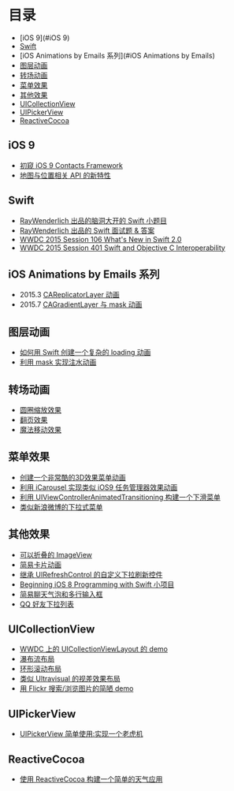 # 目录

- [iOS 9](#iOS 9)
- [Swift](#Swift)
- [iOS Animations by Emails 系列](#iOS Animations by Emails)
- [图层动画](#LayerAnimation)
- [转场动画](#TransitionAnimation)
- [菜单效果](#Menu)
- [其他效果](#Other)
- [UICollectionView](#UICollectionView)
- [UIPickerView](#UIPickerView)
- [ReactiveCocoa](#ReactiveCocoa)

<a name="iOS 9"></a>
## iOS 9

- [初窥 iOS 9 Contacts Framework](https://github.com/949478479/Learning-Notes/tree/A-First-Look-at-Contacts-Framework-in-iOS-9)
- [地图与位置相关 API 的新特性](https://github.com/949478479/Learning-Notes/tree/Location-and-Mapping-in-iOS-9)

<a name="Swift"></a>
## Swift

- [RayWenderlich 出品的脑洞大开的 Swift 小题目](https://github.com/949478479/Learning-Notes/tree/Are-You-a-Swift-Ninja)
- [RayWenderlich 出品的 Swift 面试题 & 答案](https://github.com/949478479/Learning-Notes/tree/Swift-Interview-Questions-and-Answers)
- [WWDC 2015 Session 106 What's New in Swift 2.0](https://github.com/949478479/Learning-Notes/tree/WWDC-2015-Session-106-What%E2%80%99s-New-in-Swift)
- [WWDC 2015 Session 401 Swift and Objective C Interoperability](https://github.com/949478479/Learning-Notes/tree/WWDC-2015-Session-401-Swift-and-Objective-C-Interoperability)

<a name="iOS Animations by Emails"></a>
## iOS Animations by Emails 系列

- 2015.3 [CAReplicatorLayer 动画](https://github.com/949478479/Learning-Notes/tree/Creating-animations-with-CAReplicatorLayer)
- 2015.7 [CAGradientLayer 与 mask 动画](https://github.com/949478479/Learning-Notes/tree/Fun-with-Gradients-and-Masks)

<a name="LayerAnimation"></a>
## 图层动画

- [如何用 Swift 创建一个复杂的 loading 动画](https://github.com/949478479/Learning-Notes/tree/SBLoader)
- [利用 mask 实现注水动画](https://github.com/949478479/Learning-Notes/tree/MaskAnimationDemo)

<a name="TransitionAnimation"></a>
## 转场动画

- [圆圈缩放效果](https://github.com/949478479/Learning-Notes/tree/PingTransitionAnimation)
- [翻页效果](https://github.com/949478479/Learning-Notes/tree/FlipTransionAnimation)
- [魔法移动效果](https://github.com/949478479/Learning-Notes/tree/MagicMoveAnimation)

<a name="Menu"></a>
## 菜单效果

- [创建一个非常酷的3D效果菜单动画](https://github.com/949478479/Animations-Study/tree/Taasky)
- [利用 iCarousel 实现类似 iOS9 任务管理器效果动画](https://github.com/949478479/Animations-Study/tree/CardAnimationByiCarousel)
- [利用 UIViewControllerAnimatedTransitioning 构建一个下滑菜单](https://github.com/949478479/Animations-Study/tree/SlideDownMenu)
- [类似新浪微博的下拉式菜单](https://github.com/949478479/Learning-Notes/tree/DropdownMenu)


<a name="Other"></a>
## 其他效果

- [可以折叠的 ImageView](https://github.com/949478479/Animations-Study/tree/FoldingImageView)
- [简易卡片动画](https://github.com/949478479/Animations-Study/tree/CardAnimation)
- [继承 UIRefreshControl 的自定义下拉刷新控件](https://github.com/949478479/Learning-Notes/tree/Building-a-Custom-Pull-To-Refresh-Control)
- [Beginning iOS 8 Programming with Swift 小项目](https://github.com/949478479/Learning-Notes/tree/Beginning-iOS-8-Programming-with-Swift)
- [简易聊天气泡和多行输入框](https://github.com/949478479/Learning-Notes/tree/ChatUIDemo)
- [QQ 好友下拉列表](https://github.com/949478479/Learning-Notes/tree/QQFriendListDemo)

<a name="UICollectionView"></a>
## UICollectionView

- [WWDC 上的 UICollectionViewLayout 的 demo](https://github.com/949478479/Learning-Notes/tree/CollectionViewLayoutDemo)
- [瀑布流布局](https://github.com/949478479/Learning-Notes/tree/UICollectionView-Custom-Layout-Tutorial-Pinterest)
- [环形滚动布局](https://github.com/949478479/Learning-Notes/tree/CircularCollectionView)
- [类似 Ultravisual 的视差效果布局](https://github.com/949478479/Learning-Notes/tree/Ultravisual)
- [用 Flickr 搜索/浏览图片的简陋 demo](https://github.com/949478479/Learning-Notes/tree/FlickrSearch)

<a name="UIPickerView"></a>
## UIPickerView

- [UIPickerView 简单使用:实现一个老虎机](https://github.com/949478479/Learning-Notes/tree/SlotMachine)



<a name="ReactiveCocoa"></a>
## ReactiveCocoa

- [使用 ReactiveCocoa 构建一个简单的天气应用](https://github.com/949478479/Learning-Notes/tree/SimpleWeather)


